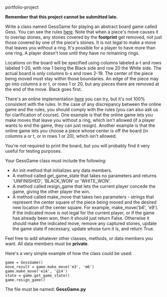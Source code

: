  portfolio-project

**Remember that this project cannot be submitted late.**

Write a class named GessGame for playing an abstract board game called Gess. You can see the rules [here](https://www.chessvariants.com/crossover.dir/gess.html).  Note that when a piece's move causes it to overlap stones, any stones covered by the **footprint** get removed, not just those covered by one of the piece's stones.  It is not legal to make a move that leaves you without a ring.  It's possible for a player to have more than one ring.  A player doesn't lose until they have no remaining rings.

Locations on the board will be specified using columns labeled a-t and rows labeled 1-20, with row 1 being the Black side and row 20 the White side.  The actual board is only columns b-s and rows 2-19.  The center of the piece being moved must stay within those boundaries.  An edge of the piece may go into columns a or t, or rows 1 or 20, but any pieces there are removed at the end of the move.  Black goes first.

There's an online implementation [here](https://gess.h3mm3.com/) you can try, but it's not 100% consistent with the rules. In the case of any discrepancy between the online game and the rules, you should comply with the rules (you can also ask us for clarification of course).  One example is that the online game lets you make moves that leave you without a ring, which isn't allowed (if a player wants to end the game, they can just resign).  Another example is that the online game lets you choose a piece whose center is off the board (in columns a or t, or in rows 1 or 20), which isn't allowed.

You're not required to print the board, but you will probably find it very useful for testing purposes.

Your GessGame class must include the following:
* An init method that initializes any data members.
* A method called get_game_state that takes no parameters and returns 'UNFINISHED', 'BLACK_WON' or 'WHITE_WON'.
* A method called resign_game that lets the current player concede the game, giving the other player the win.
* A method called make_move that takes two parameters - strings that represent the center square of the piece being moved and the desired new location of the center square.  For example, make_move('b6', 'e9').  If the indicated move is not legal for the current player, or if the game has already been won, then it should just return False.  Otherwise it should make the indicated move, remove any captured stones, update the game state if necessary, update whose turn it is, and return True.

Feel free to add whatever other classes, methods, or data members you want.  All data members must be **private**.

Here's a very simple example of how the class could be used:
```
game = GessGame()
move_result = game.make_move('m3', 'm6')
game.make_move('e14', 'g14')
state = game.get_game_state()
game.resign_game()
```
The file must be named: **GessGame.py**
